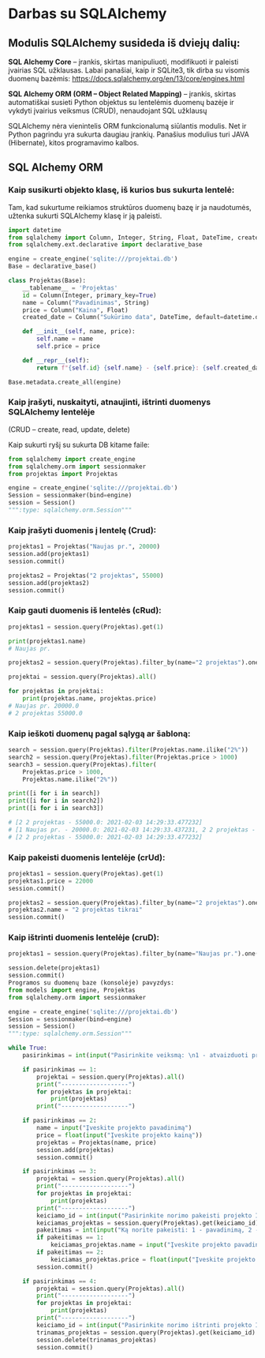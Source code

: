 # Darbas su SQLAlchemy
## Modulis SQLAlchemy susideda iš dviejų dalių:
**SQL Alchemy Core** – įrankis, skirtas manipuliuoti, modifikuoti ir paleisti įvairias SQL užklausas. Labai panašiai, kaip ir SQLite3, tik dirba su visomis duomenų bazėmis: https://docs.sqlalchemy.org/en/13/core/engines.html

**SQL Alchemy ORM (ORM – Object Related Mapping)** – įrankis, skirtas automatiškai susieti Python objektus su lentelėmis duomenų bazėje ir vykdyti įvairius veiksmus (CRUD), nenaudojant SQL užklausų

SQLAlchemy nėra vienintelis ORM funkcionalumą siūlantis modulis. Net ir Python pagrindu yra sukurta daugiau įrankių. Panašius modulius turi JAVA (Hibernate), kitos programavimo kalbos.

## SQL Alchemy ORM
### Kaip susikurti objekto klasę, iš kurios bus sukurta lentelė:
Tam, kad sukurtume reikiamos struktūros duomenų bazę ir ja naudotumės, užtenka sukurti SQLAlchemy klasę ir ją paleisti.

```python
import datetime
from sqlalchemy import Column, Integer, String, Float, DateTime, create_engine
from sqlalchemy.ext.declarative import declarative_base

engine = create_engine('sqlite:///projektai.db')
Base = declarative_base()

class Projektas(Base):
    __tablename__ = 'Projektas'
    id = Column(Integer, primary_key=True)
    name = Column("Pavadinimas", String)
    price = Column("Kaina", Float)
    created_date = Column("Sukūrimo data", DateTime, default=datetime.datetime.utcnow)

    def __init__(self, name, price):
        self.name = name
        self.price = price

    def __repr__(self):
        return f"{self.id} {self.name} - {self.price}: {self.created_date}"

Base.metadata.create_all(engine)
```

### Kaip įrašyti, nuskaityti, atnaujinti, ištrinti duomenys SQLAlchemy lentelėje
(CRUD – create, read, update, delete)

Kaip sukurti ryšį su sukurta DB kitame faile:
```python
from sqlalchemy import create_engine
from sqlalchemy.orm import sessionmaker
from projektas import Projektas

engine = create_engine('sqlite:///projektai.db')
Session = sessionmaker(bind=engine)
session = Session()
""":type: sqlalchemy.orm.Session"""
```
### Kaip įrašyti duomenis į lentelę (Crud):
```python
projektas1 = Projektas("Naujas pr.", 20000)
session.add(projektas1)
session.commit()

projektas2 = Projektas("2 projektas", 55000)
session.add(projektas2)
session.commit()
```

### Kaip gauti duomenis iš lentelės (cRud):
```python
projektas1 = session.query(Projektas).get(1)

print(projektas1.name)
# Naujas pr.
```
```python
projektas2 = session.query(Projektas).filter_by(name="2 projektas").one()
```
```python
projektai = session.query(Projektas).all()

for projektas in projektai:
    print(projektas.name, projektas.price)
# Naujas pr. 20000.0
# 2 projektas 55000.0
```
### Kaip ieškoti duomenų pagal sąlygą ar šabloną:
```python
search = session.query(Projektas).filter(Projektas.name.ilike("2%"))
search2 = session.query(Projektas).filter(Projektas.price > 1000)
search3 = session.query(Projektas).filter(
    Projektas.price > 1000,
    Projektas.name.ilike("2%"))

print([i for i in search])
print([i for i in search2])
print([i for i in search3])

# [2 2 projektas - 55000.0: 2021-02-03 14:29:33.477232]
# [1 Naujas pr. - 20000.0: 2021-02-03 14:29:33.437231, 2 2 projektas - 55000.0: 2021-02-03 14:29:33.477232]
# [2 2 projektas - 55000.0: 2021-02-03 14:29:33.477232]
```
### Kaip pakeisti duomenis lentelėje (crUd):
```python
projektas1 = session.query(Projektas).get(1)
projektas1.price = 22000
session.commit()
```
```python
projektas2 = session.query(Projektas).filter_by(name="2 projektas").one()
projektas2.name = "2 projektas tikrai"
session.commit()
```
### Kaip ištrinti duomenis lentelėje (cruD):
```python
projektas1 = session.query(Projektas).filter_by(name="Naujas pr.").one()

session.delete(projektas1)
session.commit()
Programos su duomenų baze (konsolėje) pavyzdys:
from models import engine, Projektas
from sqlalchemy.orm import sessionmaker

engine = create_engine('sqlite:///projektai.db')
Session = sessionmaker(bind=engine)
session = Session()
""":type: sqlalchemy.orm.Session"""

while True:
    pasirinkimas = int(input("Pasirinkite veiksmą: \n1 - atvaizduoti projektus \n2 - sukurti projektą \n3 - pakeisti projektą \n4 - ištrinti projektą\n"))

    if pasirinkimas == 1:
        projektai = session.query(Projektas).all()
        print("-------------------")
        for projektas in projektai:
            print(projektas)
        print("-------------------")

    if pasirinkimas == 2:
        name = input("Įveskite projekto pavadinimą")
        price = float(input("Įveskite projekto kainą"))
        projektas = Projektas(name, price)
        session.add(projektas)
        session.commit()

    if pasirinkimas == 3:
        projektai = session.query(Projektas).all()
        print("-------------------")
        for projektas in projektai:
            print(projektas)
        print("-------------------")
        keiciamo_id = int(input("Pasirinkite norimo pakeisti projekto ID"))
        keiciamas_projektas = session.query(Projektas).get(keiciamo_id)
        pakeitimas = int(input("Ką norite pakeisti: 1 - pavadinimą, 2 - kainą"))
        if pakeitimas == 1:
            keiciamas_projektas.name = input("Įveskite projekto pavadinimą")
        if pakeitimas == 2:
            keiciamas_projektas.price = float(input("Įveskite projekto kainą"))
        session.commit()

    if pasirinkimas == 4:
        projektai = session.query(Projektas).all()
        print("-------------------")
        for projektas in projektai:
            print(projektas)
        print("-------------------")
        keiciamo_id = int(input("Pasirinkite norimo ištrinti projekto ID"))
        trinamas_projektas = session.query(Projektas).get(keiciamo_id)
        session.delete(trinamas_projektas)
        session.commit()
```

